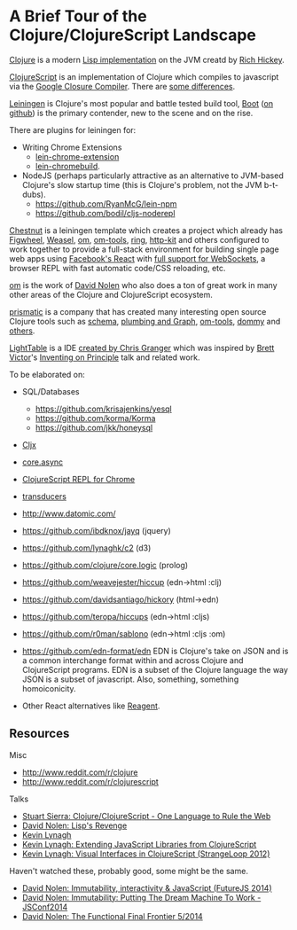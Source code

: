 # A Brief Tour of the Clojure/ClojureScript Landscape

[Clojure](http://clojure.org/) is a modern
[Lisp implementation](http://en.wikipedia.org/wiki/Lisp_%28programming_language%29)
on the JVM creatd by
[Rich Hickey](http://thechangelog.com/rich-hickeys-greatest-hits/).

[ClojureScript](https://github.com/clojure/clojurescript) is an implementation
of Clojure which compiles to javascript via the
[Google Closure Compiler](https://developers.google.com/closure/compiler/). There are [some differences](https://github.com/clojure/clojurescript/wiki/Differences-from-Clojure).

[Leiningen](http://leiningen.org/) is Clojure's most popular and battle tested
build tool, [Boot](http://boot-clj.com/)
([on github](https://github.com/boot-clj/boot)) is the primary contender, new
to the scene and on the rise.

There are plugins for leiningen for:
- Writing Chrome Extensions
  * [lein-chrome-extension](https://github.com/clumsyjedi/lein-chrome-extension)
  * [lein-chromebuild](https://github.com/clumsyjedi/lein-chromebuild).
- NodeJS (perhaps particularly attractive as an alternative to JVM-based
  Clojure's slow startup time (this is Clojure's problem, not the JVM
  b-t-dubs).
  * https://github.com/RyanMcG/lein-npm
  * https://github.com/bodil/cljs-noderepl

[Chestnut](https://github.com/plexus/chestnut) is a leiningen template which
creates a project which already has
[Figwheel](https://github.com/bhauman/lein-figwheel),
[Weasel](https://github.com/tomjakubowski/weasel),
[om](https://github.com/omcljs/om),
[om-tools](https://github.com/Prismatic/om-tools),
[ring](https://github.com/ring-clojure/ring),
[http-kit](http://www.http-kit.org/) and others configured to work together to
provide a full-stack environment for building single page web apps using
[Facebook's React](http://facebook.github.io/react/) with
[full support for WebSockets](http://www.http-kit.org/server.html), a browser
REPL with fast automatic code/CSS reloading, etc.

[om](https://github.com/omcljs/om) is the work of
[David Nolen](http://swannodette.github.io/) who also does a ton of great work
in many other areas of the Clojure and ClojureScript ecosystem.

[prismatic](http://getprismatic.com/home) is a company that has created many
interesting open source Clojure tools such as
[schema](https://github.com/Prismatic/schema),
[plumbing and Graph](https://github.com/Prismatic/plumbing),
[om-tools](https://github.com/Prismatic/om-tools),
[dommy](https://github.com/Prismatic/dommy)
and [others](https://github.com/Prismatic).

[LightTable](http://lighttable.com/) is a IDE
[created by Chris Granger](http://www.chris-granger.com/lighttable/) which was
inspired by [Brett Victor](http://worrydream.com/)'s
[Inventing on Principle](https://vimeo.com/36579366) talk and related work.

To be elaborated on:
* SQL/Databases
  - https://github.com/krisajenkins/yesql
  - https://github.com/korma/Korma
  - https://github.com/jkk/honeysql
* [Cljx](https://github.com/lynaghk/cljx)
* [core.async](https://github.com/clojure/core.async)
* [ClojureScript REPL for Chrome](https://chrome.google.com/webstore/detail/clojurescript-repl/lmjjlapjpjeodaadkljnmdfbjpfddchm?hl=en)
* [transducers](http://clojure.org/transducers)
* http://www.datomic.com/
* https://github.com/ibdknox/jayq (jquery)
* https://github.com/lynaghk/c2 (d3)
* https://github.com/clojure/core.logic (prolog)
* https://github.com/weavejester/hiccup (edn->html :clj)
* https://github.com/davidsantiago/hickory (html->edn)
* https://github.com/teropa/hiccups (edn->html :cljs)
* https://github.com/r0man/sablono (edn->html :cljs :om)
* https://github.com/edn-format/edn EDN is Clojure's take on JSON and is a common interchange format within and across Clojure and ClojureScript programs.  EDN is a subset of the Clojure language the way JSON is a subset of javascript.  Also, something, something homoiconicity.

* Other React alternatives like [Reagent](http://holmsand.github.io/reagent/).

## Resources

Misc
- http://www.reddit.com/r/clojure
- http://www.reddit.com/r/clojurescript

Talks
- [Stuart Sierra: Clojure/ClojureScript - One Language to Rule the Web](https://www.youtube.com/watch?v=EpcNDd8nuYY)
- [David Nolen: Lisp's Revenge](https://www.youtube.com/watch?v=MTawgp3SKy8)
- [Kevin Lynagh](https://keminglabs.com/talks/)
- [Kevin Lynagh: Extending JavaScript Libraries from ClojureScript](https://www.youtube.com/watch?v=XfzXFWTT-z0)
- [Kevin Lynagh: Visual Interfaces in ClojureScript (StrangeLoop 2012)](http://www.infoq.com/presentations/Visual-Interfaces)

Haven't watched these, probably good, some might be the same.
- [David Nolen: Immutability, interactivity & JavaScript (FutureJS 2014)](https://www.youtube.com/watch?v=mS264h8KGwk)
- [David Nolen: Immutability: Putting The Dream Machine To Work - JSConf2014](https://www.youtube.com/watch?v=SiFwRtCnxv4)
- [David Nolen: The Functional Final Frontier 5/2014](https://www.youtube.com/watch?v=xeEojV8K7Lk)
